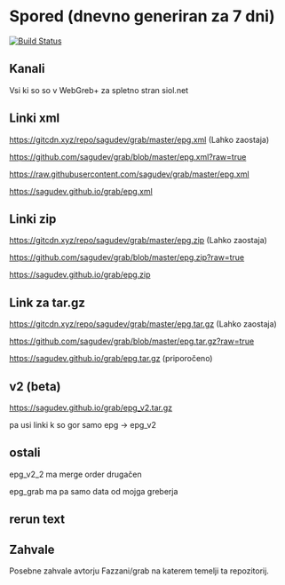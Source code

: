 # Spored (dnevno generiran za 7 dni)
[![Build Status](https://travis-ci.org/sagudev/grab.svg?branch=master)](https://travis-ci.org/sagudev/grab)
## Kanali
Vsi ki so so v WebGreb+ za spletno stran siol.net

## Linki xml
https://gitcdn.xyz/repo/sagudev/grab/master/epg.xml (Lahko zaostaja)

https://github.com/sagudev/grab/blob/master/epg.xml?raw=true

https://raw.githubusercontent.com/sagudev/grab/master/epg.xml

https://sagudev.github.io/grab/epg.xml

## Linki zip
https://gitcdn.xyz/repo/sagudev/grab/master/epg.zip (Lahko zaostaja)

https://github.com/sagudev/grab/blob/master/epg.zip?raw=true

https://sagudev.github.io/grab/epg.zip

## Link za tar.gz
https://gitcdn.xyz/repo/sagudev/grab/master/epg.tar.gz (Lahko zaostaja)

https://github.com/sagudev/grab/blob/master/epg.tar.gz?raw=true

https://sagudev.github.io/grab/epg.tar.gz (priporočeno)

## v2 (beta)

https://sagudev.github.io/grab/epg_v2.tar.gz

pa usi linki k so gor samo epg -> epg_v2

## ostali

epg_v2_2 ma merge order drugačen

epg_grab ma pa samo data od mojga greberja

## rerun text


## Zahvale
Posebne zahvale avtorju Fazzani/grab na katerem temelji ta repozitorij.
